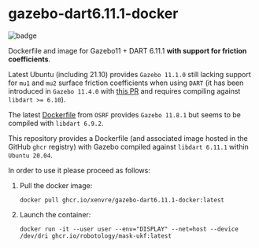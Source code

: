 # gazebo-dart6.11.1-docker

![badge](https://github.com/xenvre/gazebo-dart6.11.1-docker/workflows/Docker%20Image%20Build/badge.svg)

Dockerfile and image for Gazebo11 + DART 6.11.1 **with support for friction coefficients**.

Latest Ubuntu (including 21.10) provides `Gazebo 11.1.0` still lacking support for `mu1` and `mu2` surface friction coefficients  when using `DART` (it has been introduced in `Gazebo 11.4.0` with [this PR](https://github.com/osrf/gazebo/pull/2781) and requires compiling against `libdart >= 6.10`).

The latest [Dockerfile](https://github.com/osrf/docker_images/blob/1b0072a315610a6e009bcf09343d79255933cbb2/gazebo/11/ubuntu/focal/gzserver11/Dockerfile) from `OSRF` provides `Gazebo 11.8.1` but seems to be compiled with `libdart 6.9.2`.

This repository provides a Dockerfile (and associated image hosted in the GitHub `ghcr` registry) with Gazebo compiled against `libdart 6.11.1` within `Ubuntu 20.04`.

In order to use it please proceed as follows:

1. Pull the docker image:
    ```console
    docker pull ghcr.io/xenvre/gazebo-dart6.11.1-docker:latest
    ```
1. Launch the container:
    ```console
    docker run -it --user user --env="DISPLAY" --net=host --device /dev/dri ghcr.io/robotology/mask-ukf:latest
    ```
